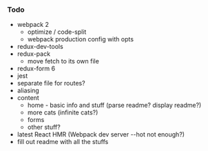 ### Todo

* webpack 2
    * optimize / code-split
    * webpack production config with opts
* redux-dev-tools
* redux-pack
    * move fetch to its own file
* redux-form 6
* jest
* separate file for routes?
* aliasing
* content
    * home - basic info and stuff (parse readme? display readme?)
    * more cats (infinite cats?)
    * forms
    * other stuff?
* latest React HMR (Webpack dev server --hot not enough?)
* fill out readme with all the stuffs
